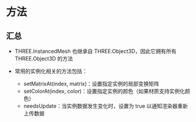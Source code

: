 # 方法

## 汇总

+ THREE.InstancedMesh 也继承自 THREE.Object3D，因此它拥有所有 THREE.Object3D 的方法

+ 常用的实例化相关的方法包括：

  + setMatrixAt(index, matrix)：设置指定实例的局部变换矩阵
  + setColorAt(index, color)：设置指定实例的颜色（如果材质支持实例化颜色）
  + needsUpdate：当实例数据发生变化时，设置为 true 以通知渲染器重新上传数据
